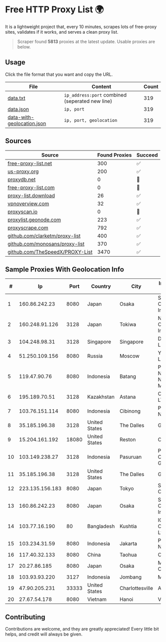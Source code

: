 
# Free HTTP Proxy List 🌍

It is a lightweight project that, every 10 minutes, scrapes lots of free-proxy sites, validates if it works, and serves a clean proxy list.


> Scraper found **5813** proxies at the latest update. Usable proxies are below.

## Usage

Click the file format that you want and copy the URL.


|File|Content|Count|
|----|-------|-----|
|[data.txt](https://raw.githubusercontent.com/themiralay/Proxy-List-World/master/data.txt)|`ip_address:port` combined (seperated new line)|319|
|[data.json](https://raw.githubusercontent.com/themiralay/Proxy-List-World/master/data.json)|`ip, port`|319|
|[data-with-geolocation.json](https://raw.githubusercontent.com/themiralay/Proxy-List-World/master/data-with-geolocation.json)|`ip, port, geolocation`|319|

## Sources

|Source|Found Proxies|Succeed|
|------|-------------|-------|
|[free-proxy-list.net](https://free-proxy-list.net)|300|✅|
|[us-proxy.org](https://www.us-proxy.org)|200|✅|
|[proxydb.net](http://proxydb.net)|0|🚫|
|[free-proxy-list.com](https://free-proxy-list.com/?page=&port=&type%5B%5D=http&type%5B%5D=https&up_time=0&search=Search)|0|🚫|
|[proxy-list.download](https://www.proxy-list.download/HTTP)|26|✅|
|[vpnoverview.com](https://vpnoverview.com/privacy/anonymous-browsing/free-proxy-servers)|32|✅|
|[proxyscan.io](https://www.proxyscan.io)|0|🚫|
|[proxylist.geonode.com](https://proxylist.geonode.com/api/proxy-list?limit=300&page=1&sort_by=lastChecked&sort_type=desc&protocols=http,https)|223|✅|
|[proxyscrape.com](https://api.proxyscrape.com/v2/?request=displayproxies&protocol=http&timeout=10000&country=all&ssl=all&anonymity=all)|792|✅|
|[github.com/clarketm/proxy-list](https://raw.githubusercontent.com/clarketm/proxy-list/master/proxy-list-raw.txt)|400|✅|
|[github.com/monosans/proxy-list](https://raw.githubusercontent.com/monosans/proxy-list/main/proxies/http.txt)|370|✅|
|[github.com/TheSpeedX/PROXY-List](https://raw.githubusercontent.com/TheSpeedX/PROXY-List/master/http.txt)|3470|✅|


## Sample Proxies With Geolocation Info

|#|Ip|Port|Country|City|Internet Service Provider|
|-|--|----|-------|----|-------------------------|
|1|160.86.242.23|8080|Japan|Osaka|Sony Network Communications Inc|
|2|160.248.91.126|3128|Japan|Tokiwa|NTT PC Communications, Inc.|
|3|104.248.98.31|3128|Singapore|Singapore|DigitalOcean, LLC|
|4|51.250.109.156|8080|Russia|Moscow|Yandex.Cloud LLC|
|5|119.47.90.76|8080|Indonesia|Batang|PT. JAWA POS NATIONAL NETWORK MEDIALINK|
|6|195.189.70.51|3128|Kazakhstan|Astana|CTC ASTANA LTD|
|7|103.76.151.114|8080|Indonesia|Cibinong|PT. Java Digital Nusantara|
|8|35.185.196.38|3128|United States|The Dalles|Google LLC|
|9|15.204.161.192|18080|United States|Reston|OVH SAS|
|10|103.149.238.27|3128|Indonesia|Pasuruan|PT BITNIAGA CIPTA GEMILANG|
|11|35.185.196.38|3128|United States|The Dalles|Google LLC|
|12|223.135.156.183|8080|Japan|Tokyo|So-net Corporation|
|13|160.86.242.23|8080|Japan|Osaka|Sony Network Communications Inc|
|14|103.77.16.190|80|Bangladesh|Kushtia|ICC Communication Ltd|
|15|103.234.31.59|8080|Indonesia|Jakarta|PT Jenius Lintas Nusantara|
|16|117.40.32.133|8080|China|Taohua|Chinanet|
|17|20.27.86.185|8080|Japan|Osaka|Microsoft Corporation|
|18|103.93.93.220|3127|Indonesia|Jombang|MYRISE|
|19|47.90.205.231|33333|United States|Charlottesville|Alibaba.com LLC|
|20|27.67.54.178|8080|Vietnam|Hanoi|Viettel Group|



## Contributing

Contributions are welcome, and they are greatly appreciated! Every
little bit helps, and credit will always be given.

